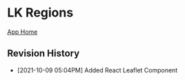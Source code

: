 # LK Regions

[App Home](https://nuuuwan.github.io/lk_regions)

## Revision History
  *  [2021-10-09 05:04PM] Added React Leaflet Component
